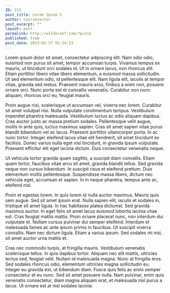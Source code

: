 ```yaml
---
ID: 215
post_title: Lorem Ipsum 5
author: coursevector
post_excerpt: ""
layout: post
permalink: http://wildereef.com/?p=215
published: true
post_date: 2019-02-27 01:24:53
---
```

Lorem ipsum dolor sit amet, consectetur adipiscing elit. Nam odio odio, euismod non purus sit amet, tempor accumsan turpis. Vivamus tempus ex mauris, ut tincidunt orci sodales id. Ut in ornare lacus, non rhoncus elit. Etiam porttitor libero vitae libero elementum, a euismod massa sollicitudin. Ut sed elementum odio, id pellentesque elit. Nam ligula elit, iaculis at tempor vitae, gravida sed metus. Praesent mauris eros, finibus a enim non, posuere ornare orci. Nunc porta est et convallis venenatis. Curabitur non nunc aliquam, rhoncus orci eu, feugiat mauris.

Proin augue nisi, scelerisque ut accumsan vel, viverra nec lorem. Curabitur sit amet volutpat nisi. Nulla vulputate condimentum tempus. Vestibulum imperdiet pharetra malesuada. Vestibulum luctus ac odio aliquam dapibus. Cras auctor justo ac massa pretium sodales. Pellentesque velit augue, mollis in ante quis, luctus maximus sapien. Cras sit amet sapien vitae purus blandit bibendum vel ac lacus. Praesent porttitor ullamcorper porta. In ac nunc tortor. Integer eleifend lacus vitae elit hendrerit, sit amet tincidunt ex facilisis. Donec varius nulla eget nisi tincidunt, in gravida ipsum vulputate. Praesent efficitur elit eget lacinia dictum. Duis consectetur venenatis neque.

Ut vehicula tortor gravida quam sagittis, a suscipit diam convallis. Etiam quam tortor, faucibus vitae arcu sit amet, gravida blandit tellus. Sed gravida neque non cursus bibendum. In suscipit risus et eleifend pretium. Duis elementum mollis pellentesque. Suspendisse massa libero, dictum nec vehicula eget, accumsan et sapien. In in neque pharetra, tempus ante ac, eleifend nisl.

Proin et egestas lorem. In quis lorem id nulla auctor maximus. Mauris quis sem augue. Sed sit amet ipsum erat. Nulla sapien elit, iaculis et sodales in, tristique sit amet ligula. In hac habitasse platea dictumst. Sed gravida maximus auctor. In eget felis sit amet lacus euismod lobortis lacinia vitae est. Cras feugiat mattis mattis. Proin ornare placerat nunc, non interdum dui vulputate et. Nullam cursus pulvinar dui semper eleifend. Interdum et malesuada fames ac ante ipsum primis in faucibus. Ut suscipit viverra convallis. Nam nec dictum ligula. Etiam a varius ipsum. Sed sodales mi nisi, sit amet auctor urna mattis et.

Cras nec commodo turpis, at fringilla mauris. Vestibulum venenatis scelerisque tellus. In quis dapibus tortor. Aliquam nec elit mattis, ultricies lectus sed, feugiat velit. Nullam id malesuada magna. Nunc at fringilla eros. Sed sodales rhoncus odio, elementum ultricies magna sollicitudin eu. Integer eu gravida est, ut bibendum diam. Fusce quis felis ac enim semper consectetur et eu nunc. Sed sit amet posuere nulla. Nam pulvinar, enim quis venenatis consectetur, diam magna aliquam erat, et malesuada nisl purus a lacus. Ut ornare est at nisl sodales lacinia.